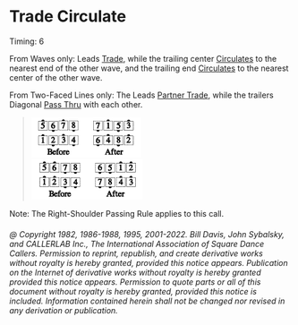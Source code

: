 
# Trade Circulate

Timing: 6

From Waves only: Leads [Trade](../b2/trade.md), while the trailing center
[Circulates](../b1/circulate.md) to the nearest end
of the other wave, and the trailing end [Circulates](../b1/circulate.md) 
to the nearest center of the other wave.

From Two-Faced Lines only: The Leads [Partner Trade](../b2/trade.md), 
while the trailers Diagonal [Pass Thru](../b1/pass_thru.md) with each other.

> 
> ![alt](trade_circulate_1a.png)![alt](trade_circulate_1b.png)  
> ![alt](trade_circulate_1c.png)![alt](trade_circulate_1d.png)
> 

Note: The Right-Shoulder Passing Rule applies to this call.

###### @ Copyright 1982, 1986-1988, 1995, 2001-2022. Bill Davis, John Sybalsky, and CALLERLAB Inc., The International Association of Square Dance Callers. Permission to reprint, republish, and create derivative works without royalty is hereby granted, provided this notice appears. Publication on the Internet of derivative works without royalty is hereby granted provided this notice appears. Permission to quote parts or all of this document without royalty is hereby granted, provided this notice is included. Information contained herein shall not be changed nor revised in any derivation or publication.

